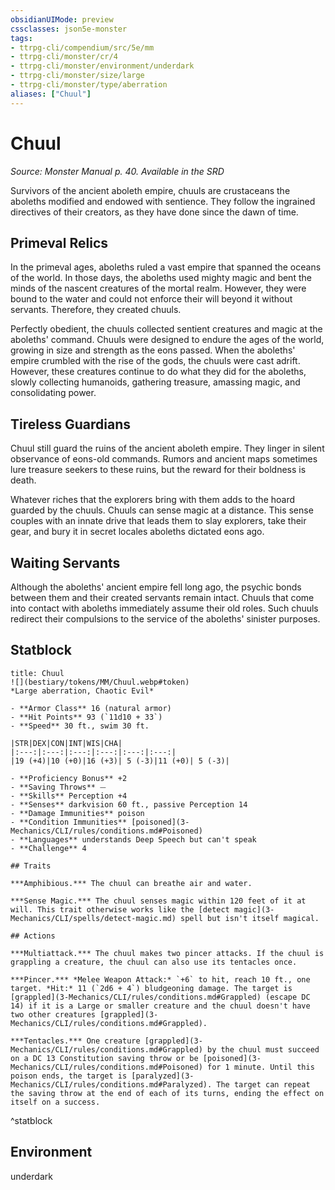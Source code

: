 ```yaml
---
obsidianUIMode: preview
cssclasses: json5e-monster
tags:
- ttrpg-cli/compendium/src/5e/mm
- ttrpg-cli/monster/cr/4
- ttrpg-cli/monster/environment/underdark
- ttrpg-cli/monster/size/large
- ttrpg-cli/monster/type/aberration
aliases: ["Chuul"]
---
```

# Chuul
*Source: Monster Manual p. 40. Available in the <span title='Systems Reference Document (5.1)'>SRD</span>*  

Survivors of the ancient aboleth empire, chuuls are crustaceans the aboleths modified and endowed with sentience. They follow the ingrained directives of their creators, as they have done since the dawn of time.

## Primeval Relics

In the primeval ages, aboleths ruled a vast empire that spanned the oceans of the world. In those days, the aboleths used mighty magic and bent the minds of the nascent creatures of the mortal realm. However, they were bound to the water and could not enforce their will beyond it without servants. Therefore, they created chuuls.

Perfectly obedient, the chuuls collected sentient creatures and magic at the aboleths' command. Chuuls were designed to endure the ages of the world, growing in size and strength as the eons passed. When the aboleths' empire crumbled with the rise of the gods, the chuuls were cast adrift. However, these creatures continue to do what they did for the aboleths, slowly collecting humanoids, gathering treasure, amassing magic, and consolidating power.

## Tireless Guardians

Chuul still guard the ruins of the ancient aboleth empire. They linger in silent observance of eons-old commands. Rumors and ancient maps sometimes lure treasure seekers to these ruins, but the reward for their boldness is death.

Whatever riches that the explorers bring with them adds to the hoard guarded by the chuuls. Chuuls can sense magic at a distance. This sense couples with an innate drive that leads them to slay explorers, take their gear, and bury it in secret locales aboleths dictated eons ago.

## Waiting Servants

Although the aboleths' ancient empire fell long ago, the psychic bonds between them and their created servants remain intact. Chuuls that come into contact with aboleths immediately assume their old roles. Such chuuls redirect their compulsions to the service of the aboleths' sinister purposes.

## Statblock

```ad-statblock
title: Chuul
![](bestiary/tokens/MM/Chuul.webp#token)
*Large aberration, Chaotic Evil*

- **Armor Class** 16 (natural armor)
- **Hit Points** 93 (`11d10 + 33`)
- **Speed** 30 ft., swim 30 ft.

|STR|DEX|CON|INT|WIS|CHA|
|:---:|:---:|:---:|:---:|:---:|:---:|
|19 (+4)|10 (+0)|16 (+3)| 5 (-3)|11 (+0)| 5 (-3)|

- **Proficiency Bonus** +2
- **Saving Throws** ⏤
- **Skills** Perception +4
- **Senses** darkvision 60 ft., passive Perception 14
- **Damage Immunities** poison
- **Condition Immunities** [poisoned](3-Mechanics/CLI/rules/conditions.md#Poisoned)
- **Languages** understands Deep Speech but can't speak
- **Challenge** 4

## Traits

***Amphibious.*** The chuul can breathe air and water.

***Sense Magic.*** The chuul senses magic within 120 feet of it at will. This trait otherwise works like the [detect magic](3-Mechanics/CLI/spells/detect-magic.md) spell but isn't itself magical.

## Actions

***Multiattack.*** The chuul makes two pincer attacks. If the chuul is grappling a creature, the chuul can also use its tentacles once.

***Pincer.*** *Melee Weapon Attack:* `+6` to hit, reach 10 ft., one target. *Hit:* 11 (`2d6 + 4`) bludgeoning damage. The target is [grappled](3-Mechanics/CLI/rules/conditions.md#Grappled) (escape DC 14) if it is a Large or smaller creature and the chuul doesn't have two other creatures [grappled](3-Mechanics/CLI/rules/conditions.md#Grappled).

***Tentacles.*** One creature [grappled](3-Mechanics/CLI/rules/conditions.md#Grappled) by the chuul must succeed on a DC 13 Constitution saving throw or be [poisoned](3-Mechanics/CLI/rules/conditions.md#Poisoned) for 1 minute. Until this poison ends, the target is [paralyzed](3-Mechanics/CLI/rules/conditions.md#Paralyzed). The target can repeat the saving throw at the end of each of its turns, ending the effect on itself on a success.
```
^statblock

## Environment

underdark